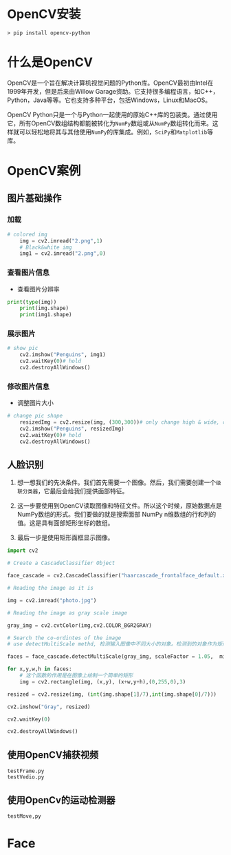 # OpenCV安装
```shell
> pip install opencv-python
```
# 什么是OpenCV
OpenCV是一个旨在解决计算机视觉问题的Python库。OpenCV最初由Intel在1999年开发，但是后来由Willow Garage资助。它支持很多编程语言，如C++，Python，Java等等。它也支持多种平台，包括Windows，Linux和MacOS。

OpenCV Python只是一个与Python一起使用的原始C++库的包装类。通过使用它，所有OpenCV数组结构都能被转化为`NumPy`数组或从`NumPy`数组转化而来。这样就可以轻松地将其与其他使用`NumPy`的库集成。例如，`SciPy`和`Matplotlib`等库。
# OpenCV案例
## 图片基础操作
### 加载
```python
# colored img
    img = cv2.imread("2.png",1)
    # Black&white img
    img1 = cv2.imread("2.png",0)
```
### 查看图片信息
* 查看图片分辨率
```python
print(type(img))
    print(img.shape)
    print(img1.shape)
```
### 展示图片
```python
# show pic
    cv2.imshow("Penguins", img1)
    cv2.waitKey(0)# hold
    cv2.destroyAllWindows()
```
### 修改图片信息
* 调整图片大小
```python
# change pic shape
    resizedImg = cv2.resize(img, (300,300))# only change high & wide, can not change channal
    cv2.imshow("Penguins", resizedImg)
    cv2.waitKey(0)# hold
    cv2.destroyAllWindows()
```
## 人脸识别
1. 想一想我们的先决条件。我们首先需要一个图像。然后，我们需要创建一个`级联分类器`，它最后会给我们提供面部特征。

2. 这一步要使用到OpenCV读取图像和特征文件。所以这个时候，原始数据点是NumPy数组的形式。我们要做的就是搜索面部 NumPy n维数组的行和列的值。这是具有面部矩形坐标的数组。

3. 最后一步是使用矩形面框显示图像。
```python
import cv2  

# Create a CascadeClassifier Object  

face_cascade = cv2.CascadeClassifier("haarcascade_frontalface_default.xml")  

# Reading the image as it is  

img = cv2.imread("photo.jpg") 

# Reading the image as gray scale image  

gray_img = cv2.cvtColor(img,cv2.COLOR_BGR2GRAY)  

# Search the co-ordintes of the image  
# use detectMultiScale methd, 检测输入图像中不同大小的对象。检测到的对象作为矩形列表返回

faces = face_cascade.detectMultiScale(gray_img, scaleFactor = 1.05,  minNeighbors=5)  

for x,y,w,h in faces:  
    # 这个函数的作用是在图像上绘制一个简单的矩形
    img = cv2.rectangle(img, (x,y), (x+w,y+h),(0,255,0),3)  

resized = cv2.resize(img, (int(img.shape[1]/7),int(img.shape[0]/7)))   

cv2.imshow("Gray", resized)  

cv2.waitKey(0)  

cv2.destroyAllWindows()
```
## 使用OpenCV捕获视频
```
testFrame.py
testVedio.py
```
## 使用OpenCv的运动检测器
```
testMove,py
```
# Face
